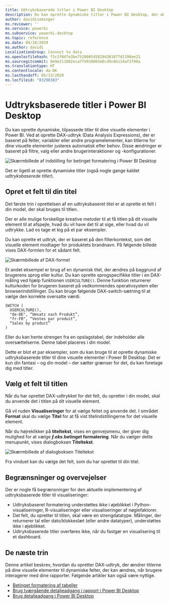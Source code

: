 ```yaml
---
title: Udtryksbaserede titler i Power BI Desktop
description: Du kan oprette dynamiske titler i Power BI Desktop, der ændres på baggrund af programmeringsudtryk, ved hjælp af betinget programformatering.
author: davidiseminger
ms.reviewer: ''
ms.service: powerbi
ms.subservice: powerbi-desktop
ms.topic: reference
ms.date: 04/10/2019
ms.author: davidi
LocalizationGroup: Connect to data
ms.openlocfilehash: f3c1f047e3be7520005458294381877d1198ee21
ms.sourcegitcommit: 0e9e211082eca7fd939803e0cd9c6b114af2f90a
ms.translationtype: HT
ms.contentlocale: da-DK
ms.lasthandoff: 05/13/2020
ms.locfileid: "83298383"
---
```

# <a name="expression-based-titles-in-power-bi-desktop"></a>Udtryksbaserede titler i Power BI Desktop

Du kan oprette dynamiske, tilpassede titler til dine visuelle elementer i Power BI. Ved at oprette DAX-udtryk (Data Analysis Expressions), der er baseret på felter, variabler eller andre programelementer, kan titlerne for dine visuelle elementer justeres automatisk efter behov. Disse ændringer er baseret på filtre, valg eller andre brugerinteraktioner og -konfigurationer.

![Skærmbillede af indstilling for betinget formatering i Power BI Desktop](media/desktop-conditional-formatting-visual-titles/expression-based-title-01.png)

Det er ligetil at oprette dynamiske titler (også nogle gange kaldet *udtryksbaserede titler*). 

## <a name="create-a-field-for-your-title"></a>Opret et felt til din titel

Det første trin i oprettelsen af en udtryksbaseret titel er at oprette et felt i din model, der skal bruges til titlen. 

Der er alle mulige forskellige kreative metoder til at få titlen på dit visuelle element til at afspejle, hvad du vil have det til at sige, eller hvad du vil udtrykke. Lad os tage et kig på et par eksempler.

Du kan oprette et udtryk, der er baseret på den filterkontekst, som det visuelle element modtager for produktets brandnavn. På følgende billede vises DAX-formlen for et sådant felt.

![Skærmbillede af DAX-formel](media/desktop-conditional-formatting-visual-titles/expression-based-title-02.png)

Et andet eksempel er brug af en dynamisk titel, der ændres på baggrund af brugerens sprog eller kultur. Du kan oprette sprogspecifikke titler i en DAX-måling ved hjælp funktionen `USERCULTURE()`. Denne funktion returnerer kulturkoden for brugeren baseret på vedkommendes operativsystem eller browserindstillinger. Du kan bruge følgende DAX-switch-sætning til at vælge den korrekte oversatte værdi. 

```
SWITCH (
  USERCULTURE(),
  "de-DE", “Umsatz nach Produkt”,
  "fr-FR", “Ventes par produit”,
  “Sales by product”
)
```

Eller du kan hente strengen fra en opslagstabel, der indeholder alle oversættelserne. Denne tabel placeres i din model. 

Dette er blot et par eksempler, som du kan bruge til at oprette dynamiske udtryksbaserede titler til dine visuelle elementer i Power BI Desktop. Det er kun din fantasi – og din model – der sætter grænser for det, du kan foretage dig med titler.


## <a name="select-your-field-for-your-title"></a>Vælg et felt til titlen

Når du har oprettet DAX-udtrykket for det felt, du opretter i din model, skal du anvende det i titlen på dit visuelle element.

Gå vil ruden **Visualiseringer** for at vælge feltet og anvende det. I området **Format** skal du vælge **Titel** for at få vist titelindstillingerne for det visuelle element. 

Når du højreklikker på **titeltekst**, vises en genvejsmenu, der giver dig mulighed for at vælge **<em>f.eks.</em>betinget formatering**. Når du vælger dette menupunkt, vises dialogboksen **Titeltekst**. 

![Skærmbillede af dialogboksen Titeltekst](media/desktop-conditional-formatting-visual-titles/expression-based-title-02b.png)

Fra vinduet kan du vælge det felt, som du har oprettet til din titel.

## <a name="limitations-and-considerations"></a>Begrænsninger og overvejelser

Der er nogle få begrænsninger for den aktuelle implementering af udtryksbaserede titler til visualiseringer:

* Udtryksbaseret formatering understøttes ikke i øjeblikket i Python-visualiseringer, R-visualiseringer eller visualiseringer af nøglefaktorer.
* Det felt, du opretter til titlen, skal være en strengdatatype. Målinger, der returnerer tal eller dato/klokkeslæt (eller andre datatyper), understøttes ikke i øjeblikket.
* Udtryksbaserede titler overføres ikke, når du fastgør en visualisering til et dashboard.

## <a name="next-steps"></a>De næste trin

Denne artikel beskrev, hvordan du opretter DAX-udtryk, der ændrer titlerne på dine visuelle elementer til dynamiske felter, der kan ændres, når brugere interagerer med dine rapporter. Følgende artikler kan også være nyttige.

* [Betinget formatering af tabeller](desktop-conditional-table-formatting.md)
* [Brug tværgående detaljeadgang i rapport i Power BI Desktop](desktop-cross-report-drill-through.md)
* [Brug detaljeadgang i Power BI Desktop](desktop-drillthrough.md)

